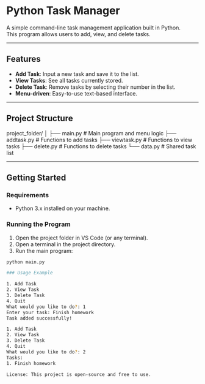 # Python Task Manager

A simple command-line task management application built in Python.  
This program allows users to add, view, and delete tasks.

---

## Features

- **Add Task**: Input a new task and save it to the list.  
- **View Tasks**: See all tasks currently stored.  
- **Delete Task**: Remove tasks by selecting their number in the list.  
- **Menu-driven**: Easy-to-use text-based interface.  

---

## Project Structure

project_folder/
│
├── main.py # Main program and menu logic
├── addtask.py # Functions to add tasks
├── viewtask.py # Functions to view tasks
├── delete.py # Functions to delete tasks
└── data.py # Shared task list

---

## Getting Started

### Requirements

- Python 3.x installed on your machine.

### Running the Program

1. Open the project folder in VS Code (or any terminal).  
2. Open a terminal in the project directory.  
3. Run the main program: 

```bash
python main.py

### Usage Example

1. Add Task
2. View Task
3. Delete Task
4. Quit
What would you like to do?: 1
Enter your task: Finish homework
Task added successfully!

1. Add Task
2. View Task
3. Delete Task
4. Quit
What would you like to do?: 2
Tasks:
1. Finish homework

License: This project is open-source and free to use.
